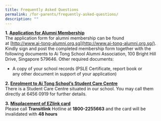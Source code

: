 ```yaml
---
title: Frequently Asked Questions
permalink: /for-parents/frequently-asked-questions/
description: ""
---
```

**1. <u>Application for Alumni Membership</u>**  
The application form for alumni membership can be found at [http://www.ai-tong-alumni.org.sg](http://www.ai-tong-alumni.org.sg/). Kindly sign and post the completed membership form together with the following documents to Ai Tong School Alumni Association, 100 Bright Hill Drive, Singapore 579646. Other required documents: 
* A copy of your school records (PSLE Certificate, report book or any other document in support of your application) 

**2. <u>Enrolment to Ai Tong School’s Student Care Centre</u>**   
There is a Student Care Centre situated in our school. You may call them directly at 6456 0919 for further details.  
  
**3. <u>Misplacement of EZlink card</u>**   
Please call **Transitlink** Hotline at **1800-2255663** and the card will be invalidated with **48 hours**